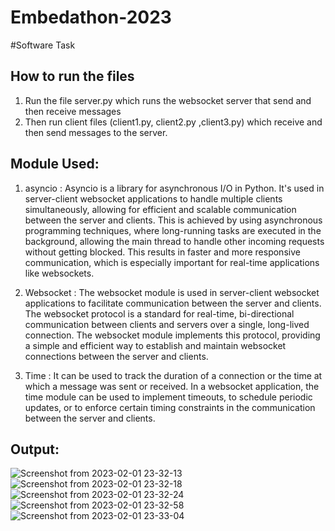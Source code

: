 # Embedathon-2023

#Software Task

## How to run the files
1. Run the file server.py which runs the websocket server that send and then receive messages
2. Then run client files (client1.py, client2.py ,client3.py) which receive and then send messages to the server.

## Module Used:
1. asyncio : Asyncio is a library for asynchronous I/O in Python. It's used in server-client websocket applications to handle multiple clients simultaneously, allowing for efficient and scalable communication between the server and clients. This is achieved by using asynchronous programming techniques, where long-running tasks are executed in the background, allowing the main thread to handle other incoming requests without getting blocked. This results in faster and more responsive communication, which is especially important for real-time applications like websockets.

2. Websocket : The websocket module is used in server-client websocket applications to facilitate communication between the server and clients. The websocket protocol is a standard for real-time, bi-directional communication between clients and servers over a single, long-lived connection. The websocket module implements this protocol, providing a simple and efficient way to establish and maintain websocket connections between the server and clients.

3. Time : It can be used to track the duration of a connection or the time at which a message was sent or received. In a websocket application, the time module can be used to implement timeouts, to schedule periodic updates, or to enforce certain timing constraints in the communication between the server and clients.

## Output:
![Screenshot from 2023-02-01 23-32-13](https://user-images.githubusercontent.com/82582574/216126061-f51cbef6-d524-4755-9d5c-c7b40aff70d5.png)
![Screenshot from 2023-02-01 23-32-18](https://user-images.githubusercontent.com/82582574/216126075-f0355a32-5047-4595-b62f-d4d6206df385.png)
![Screenshot from 2023-02-01 23-32-24](https://user-images.githubusercontent.com/82582574/216126082-4e8b22f4-a08c-455d-b14c-12fd830a3240.png)
![Screenshot from 2023-02-01 23-32-58](https://user-images.githubusercontent.com/82582574/216126090-143e593d-0925-4e28-b5de-071a003d78c4.png)
![Screenshot from 2023-02-01 23-33-04](https://user-images.githubusercontent.com/82582574/216126095-e472ad23-0f60-4290-965b-27921707247e.png)
